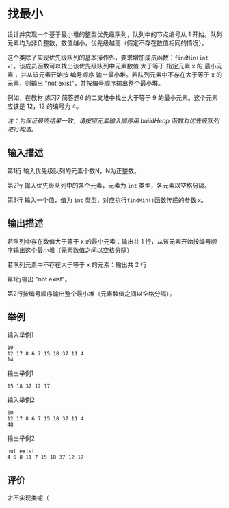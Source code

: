 # 找最小

设计并实现一个基于最小堆的整型优先级队列，队列中的节点编号从 1 开始。队列元素均为非负整数，数值越小，优先级越高（假定不存在数值相同的情况）。

这个类除了实现优先级队列的基本操作外，要求增加成员函数：`findMin(int x)`。该成员函数可以找出该优先级队列中元素数值 大于等于 指定元素 x 的 最小元素 ，并从该元素开始按 编号顺序 输出最小堆。若队列元素中不存在大于等于 x 的元素，则输出 "not exist"，并按编号顺序输出整个最小堆。

例如，在教材 练习7 简答题6 的二叉堆中找出大于等于 9 的最小元素。这个元素应该是 12，12 的编号为 4。

*注：为保证最终结果一致，请按照元素输入顺序用 buildHeap 函数对优先级队列进行构造。*

## 输入描述

第1行 输入优先级队列的元素个数N，N为正整数。

第2行 输入优先级队列中的各个元素，元素为 `int` 类型，各元素以空格分隔。

第3行 输入一个值，值为 `int` 类型，对应执行`findMin()`函数传递的参数 `x`。

## 输出描述

若队列中存在数值大于等于 x 的最小元素：输出共 1 行，从该元素开始按编号顺序输出这个最小堆（元素数值之间以空格分隔）

若队列元素中不存在大于等于 x 的元素：输出共 2 行

第1行输出 "not exist"。

第2行按编号顺序输出整个最小堆（元素数值之间以空格分隔）。

## 举例
输入举例1
```
10
12 17 8 6 7 15 18 37 11 4
14
```
输出举例1
```
15 18 37 12 17
```
输入举例2
```
10
12 17 8 6 7 15 18 37 11 4
48
```
输出举例2
```
not exist
4 6 8 11 7 15 18 37 12 17
```

## 评价
才不实现类呢（